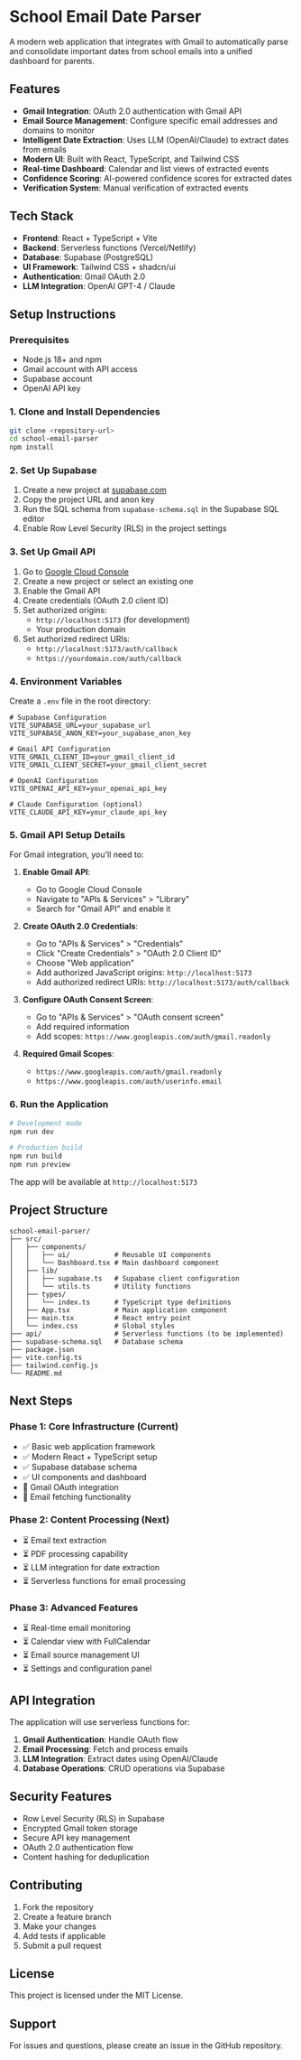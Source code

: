 # School Email Date Parser

A modern web application that integrates with Gmail to automatically parse and consolidate important dates from school emails into a unified dashboard for parents.

## Features

- **Gmail Integration**: OAuth 2.0 authentication with Gmail API
- **Email Source Management**: Configure specific email addresses and domains to monitor
- **Intelligent Date Extraction**: Uses LLM (OpenAI/Claude) to extract dates from emails
- **Modern UI**: Built with React, TypeScript, and Tailwind CSS
- **Real-time Dashboard**: Calendar and list views of extracted events
- **Confidence Scoring**: AI-powered confidence scores for extracted dates
- **Verification System**: Manual verification of extracted events

## Tech Stack

- **Frontend**: React + TypeScript + Vite
- **Backend**: Serverless functions (Vercel/Netlify)
- **Database**: Supabase (PostgreSQL)
- **UI Framework**: Tailwind CSS + shadcn/ui
- **Authentication**: Gmail OAuth 2.0
- **LLM Integration**: OpenAI GPT-4 / Claude

## Setup Instructions

### Prerequisites

- Node.js 18+ and npm
- Gmail account with API access
- Supabase account
- OpenAI API key

### 1. Clone and Install Dependencies

```bash
git clone <repository-url>
cd school-email-parser
npm install
```

### 2. Set Up Supabase

1. Create a new project at [supabase.com](https://supabase.com)
2. Copy the project URL and anon key
3. Run the SQL schema from `supabase-schema.sql` in the Supabase SQL editor
4. Enable Row Level Security (RLS) in the project settings

### 3. Set Up Gmail API

1. Go to [Google Cloud Console](https://console.cloud.google.com/)
2. Create a new project or select an existing one
3. Enable the Gmail API
4. Create credentials (OAuth 2.0 client ID)
5. Set authorized origins:
   - `http://localhost:5173` (for development)
   - Your production domain
6. Set authorized redirect URIs:
   - `http://localhost:5173/auth/callback`
   - `https://yourdomain.com/auth/callback`

### 4. Environment Variables

Create a `.env` file in the root directory:

```env
# Supabase Configuration
VITE_SUPABASE_URL=your_supabase_url
VITE_SUPABASE_ANON_KEY=your_supabase_anon_key

# Gmail API Configuration
VITE_GMAIL_CLIENT_ID=your_gmail_client_id
VITE_GMAIL_CLIENT_SECRET=your_gmail_client_secret

# OpenAI Configuration
VITE_OPENAI_API_KEY=your_openai_api_key

# Claude Configuration (optional)
VITE_CLAUDE_API_KEY=your_claude_api_key
```

### 5. Gmail API Setup Details

For Gmail integration, you'll need to:

1. **Enable Gmail API**:
   - Go to Google Cloud Console
   - Navigate to "APIs & Services" > "Library"
   - Search for "Gmail API" and enable it

2. **Create OAuth 2.0 Credentials**:
   - Go to "APIs & Services" > "Credentials"
   - Click "Create Credentials" > "OAuth 2.0 Client ID"
   - Choose "Web application"
   - Add authorized JavaScript origins: `http://localhost:5173`
   - Add authorized redirect URIs: `http://localhost:5173/auth/callback`

3. **Configure OAuth Consent Screen**:
   - Go to "APIs & Services" > "OAuth consent screen"
   - Add required information
   - Add scopes: `https://www.googleapis.com/auth/gmail.readonly`

4. **Required Gmail Scopes**:
   - `https://www.googleapis.com/auth/gmail.readonly`
   - `https://www.googleapis.com/auth/userinfo.email`

### 6. Run the Application

```bash
# Development mode
npm run dev

# Production build
npm run build
npm run preview
```

The app will be available at `http://localhost:5173`

## Project Structure

```
school-email-parser/
├── src/
│   ├── components/
│   │   ├── ui/           # Reusable UI components
│   │   └── Dashboard.tsx # Main dashboard component
│   ├── lib/
│   │   ├── supabase.ts   # Supabase client configuration
│   │   └── utils.ts      # Utility functions
│   ├── types/
│   │   └── index.ts      # TypeScript type definitions
│   ├── App.tsx           # Main application component
│   ├── main.tsx          # React entry point
│   └── index.css         # Global styles
├── api/                  # Serverless functions (to be implemented)
├── supabase-schema.sql   # Database schema
├── package.json
├── vite.config.ts
├── tailwind.config.js
└── README.md
```

## Next Steps

### Phase 1: Core Infrastructure (Current)
- ✅ Basic web application framework
- ✅ Modern React + TypeScript setup
- ✅ Supabase database schema
- ✅ UI components and dashboard
- 🔄 Gmail OAuth integration
- 🔄 Email fetching functionality

### Phase 2: Content Processing (Next)
- ⏳ Email text extraction
- ⏳ PDF processing capability
- ⏳ LLM integration for date extraction
- ⏳ Serverless functions for email processing

### Phase 3: Advanced Features
- ⏳ Real-time email monitoring
- ⏳ Calendar view with FullCalendar
- ⏳ Email source management UI
- ⏳ Settings and configuration panel

## API Integration

The application will use serverless functions for:

1. **Gmail Authentication**: Handle OAuth flow
2. **Email Processing**: Fetch and process emails
3. **LLM Integration**: Extract dates using OpenAI/Claude
4. **Database Operations**: CRUD operations via Supabase

## Security Features

- Row Level Security (RLS) in Supabase
- Encrypted Gmail token storage
- Secure API key management
- OAuth 2.0 authentication flow
- Content hashing for deduplication

## Contributing

1. Fork the repository
2. Create a feature branch
3. Make your changes
4. Add tests if applicable
5. Submit a pull request

## License

This project is licensed under the MIT License.

## Support

For issues and questions, please create an issue in the GitHub repository. 